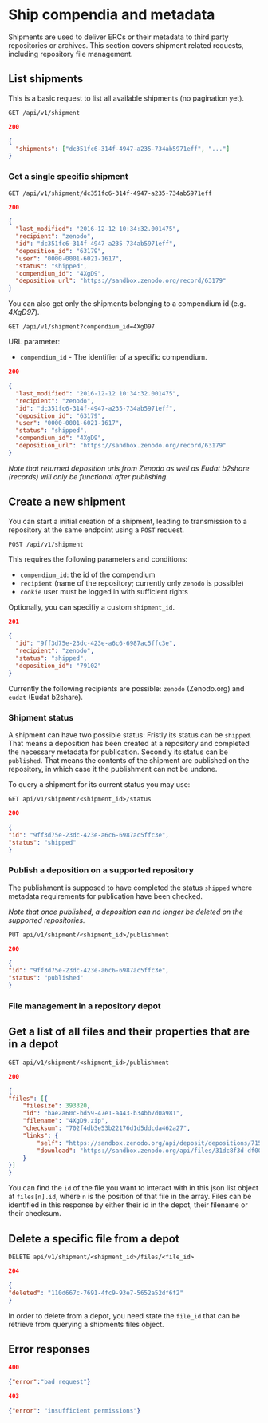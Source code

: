 # Ship compendia and metadata

Shipments are used to deliver ERCs or their metadata to third party repositories or archives. This section covers shipment related requests, including repository file management.

## List shipments

This is a basic request to list all available shipments (no pagination yet).

`GET /api/v1/shipment`

```json
200

{
  "shipments": ["dc351fc6-314f-4947-a235-734ab5971eff", "..."]
}
```

### Get a single specific shipment

`GET /api/v1/shipment/dc351fc6-314f-4947-a235-734ab5971eff`

```json
200 

{
  "last_modified": "2016-12-12 10:34:32.001475",
  "recipient": "zenodo",
  "id": "dc351fc6-314f-4947-a235-734ab5971eff",
  "deposition_id": "63179",
  "user": "0000-0001-6021-1617",
  "status": "shipped",
  "compendium_id": "4XgD9",
  "deposition_url": "https://sandbox.zenodo.org/record/63179"
}
```

You can also get only the shipments belonging to a compendium id (e.g. _4XgD97_).

`GET /api/v1/shipment?compendium_id=4XgD97`

URL parameter:
- `compendium_id` - The identifier of a specific compendium.

```json
200 

{
  "last_modified": "2016-12-12 10:34:32.001475",
  "recipient": "zenodo",
  "id": "dc351fc6-314f-4947-a235-734ab5971eff",
  "deposition_id": "63179",
  "user": "0000-0001-6021-1617",
  "status": "shipped",
  "compendium_id": "4XgD9",
  "deposition_url": "https://sandbox.zenodo.org/record/63179"
}
```

_Note that returned deposition urls from Zenodo as well as Eudat b2share (records) will only be functional after publishing._




## Create a new shipment

You can start a initial creation of a shipment, leading to transmission to a repository at the same endpoint using a `POST` request.

`POST /api/v1/shipment`


This requires the following parameters and conditions:

- `compendium_id`: the id of the compendium
- `recipient` (name of the repository; currently only `zenodo` is possible)
- `cookie` user must be logged in with sufficient rights

Optionally, you can specifiy a custom `shipment_id`.


```json
201

{
  "id": "9ff3d75e-23dc-423e-a6c6-6987ac5ffc3e",
  "recipient": "zenodo",
  "status": "shipped",
  "deposition_id": "79102"
}
```

Currently the following recipients are possible: `zenodo` (Zenodo.org) and `eudat` (Eudat b2share).


### Shipment status

A shipment can have two possible status: Fristly its status can be `shipped`. That means a deposition has been created at a repository and completed the necessary metadata for publication. Secondly its status can be `published`. That means the contents of the shipment are published on the repository, in which case it the publishment can not be undone. 

To query a shipment for its current status you may use:

`GET api/v1/shipment/<shipment_id>/status`


```json
200

{
"id": "9ff3d75e-23dc-423e-a6c6-6987ac5ffc3e",
"status": "shipped"
}
```


### Publish a deposition on a supported repository

The publishment is supposed to have completed the status `shipped` where metadata requirements for publication have been checked.

_Note that once published, a deposition can no longer be deleted on the supported repositories._

`PUT api/v1/shipment/<shipment_id>/publishment`


```json
200

{
"id": "9ff3d75e-23dc-423e-a6c6-6987ac5ffc3e",
"status": "published"
}
```


### File management in a repository depot

## Get a list of all files and their properties that are in a depot

`GET api/v1/shipment/<shipment_id>/publishment`



```json
200

{
"files": [{
	"filesize": 393320,
	"id": "bae2a60c-bd59-47e1-a443-b34bb7d0a981",
	"filename": "4XgD9.zip",
	"checksum": "702f4db3e53b22176d1d5ddcda462a27",
	"links": {
		"self": "https://sandbox.zenodo.org/api/deposit/depositions/71552/files/bae2a60c-bd59-47e1-a443-b34bb7d0a981",
		"download": "https://sandbox.zenodo.org/api/files/31dc8f3d-df00-4d8a-bd99-64ef341372b3/4XgD9.zip"
	}
}]
}
```

You can find the `id` of the file you want to interact with in this json list object at `files[n].id`, where `n` is the position of that file in the array. Files can be identified in this response by either their id in the depot, their filename or their checksum.


## Delete a specific file from a depot

`DELETE api/v1/shipment/<shipment_id>/files/<file_id>`

```json
204

{
"deleted": "110d667c-7691-4fc9-93e7-5652a52df6f2"
}
```

In order to delete from a depot, you need state the `file_id` that can be retrieve from querying a shipments files object.



## Error responses 

```json
400

{"error":"bad request"}
```


```json
403

{"error": "insufficient permissions"}
```
